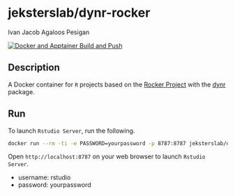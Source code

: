 # jeksterslab/dynr-rocker

Ivan Jacob Agaloos Pesigan

<!-- badges: start -->
[![Docker and Apptainer Build and Push](https://github.com/jeksterslab/docker-dynr-rocker/actions/workflows/docker-apptainer-build-push.yml/badge.svg)](https://github.com/jeksterslab/docker-dynr-rocker/actions/workflows/docker-apptainer-build-push.yml)
<!-- badges: end -->

## Description

A Docker container for `R` projects based on the [Rocker Project](https://rocker-project.org/)
with the [dynr](https://github.com/mhunter1/dynr) package.

## Run

To launch `Rstudio Server`, run the following.

```bash
docker run --rm -ti -e PASSWORD=yourpassword -p 8787:8787 jeksterslab/dynr-rocker
```

Open `http://localhost:8787` on your web browser to launch `Rstudio Server`.

- username: rstudio
- password: yourpassword
